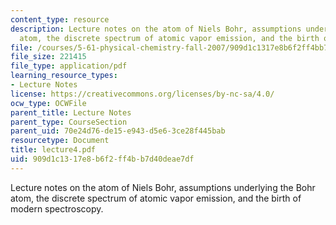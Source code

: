 ```yaml
---
content_type: resource
description: Lecture notes on the atom of Niels Bohr, assumptions underlying the Bohr
  atom, the discrete spectrum of atomic vapor emission, and the birth of modern spectroscopy.
file: /courses/5-61-physical-chemistry-fall-2007/909d1c1317e8b6f2ff4bb7d40deae7df_lecture4.pdf
file_size: 221415
file_type: application/pdf
learning_resource_types:
- Lecture Notes
license: https://creativecommons.org/licenses/by-nc-sa/4.0/
ocw_type: OCWFile
parent_title: Lecture Notes
parent_type: CourseSection
parent_uid: 70e24d76-de15-e943-d5e6-3ce28f445bab
resourcetype: Document
title: lecture4.pdf
uid: 909d1c13-17e8-b6f2-ff4b-b7d40deae7df
---
```

Lecture notes on the atom of Niels Bohr, assumptions underlying the Bohr atom, the discrete spectrum of atomic vapor emission, and the birth of modern spectroscopy.